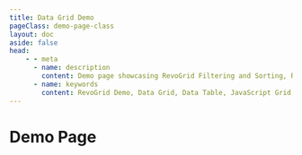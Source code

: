 ```yaml
---
title: Data Grid Demo
pageClass: demo-page-class
layout: doc
aside: false
head:
    - - meta
      - name: description
        content: Demo page showcasing RevoGrid Filtering and Sorting, Resizing, Pinned and Grouped Columns
      - name: keywords
        content: RevoGrid Demo, Data Grid, Data Table, JavaScript Grid, Vue Grid, React Grid, Angular Grid, High-Performance Grid, Excel Export, React Table, Scalable Data Grids, Customizable Grid, Data Filtering
---
```


<script setup>
import ShowoffBanner from '../guide/parts/ShowoffBanner.vue'
import Grid from './vue/DemoHR.vue'
</script>

# Demo Page

<br />

<Grid />

<div style="max-width: 800px;">

<!--@include: ../guide/parts/_fake-data-banner.md-->

<br /><br />
<ShowoffBanner />



<!--@include: ../guide/parts/_framework.md-->

</div>
